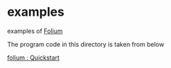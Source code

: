 examples
===============

examples of [Folium](https://python-visualization.github.io/folium/)

The program code in this directory is taken from below

[folium : Quickstart](https://python-visualization.github.io/folium/quickstart.html)

